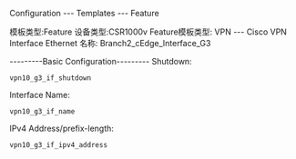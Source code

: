 Configuration --- Templates --- Feature

模板类型:Feature
设备类型:CSR1000v
Feature模板类型: VPN --- Cisco VPN Interface Ethernet
名称: Branch2_cEdge_Interface_G3

---------Basic Configuration---------
Shutdown: 
```shell
vpn10_g3_if_shutdown
```

Interface Name: 
```shell
vpn10_g3_if_name
```

IPv4 Address/prefix-length: 
```shell
vpn10_g3_if_ipv4_address
```
